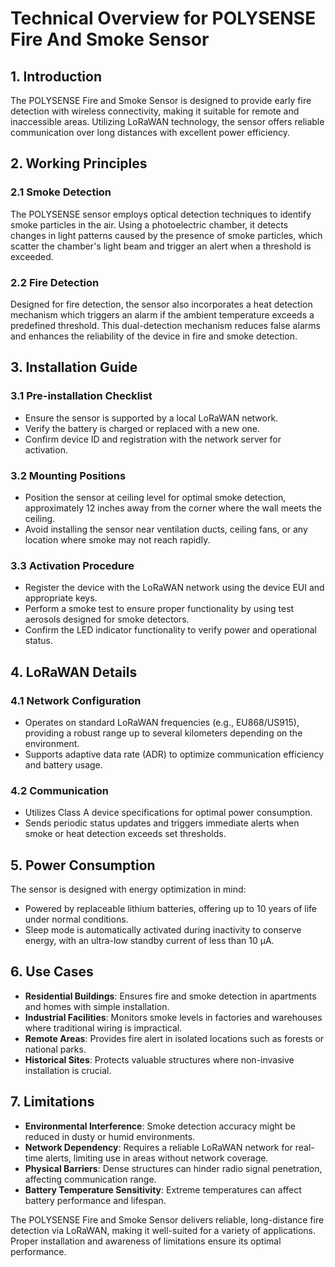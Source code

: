 # Technical Overview for POLYSENSE Fire And Smoke Sensor

## 1. Introduction
The POLYSENSE Fire and Smoke Sensor is designed to provide early fire detection with wireless connectivity, making it suitable for remote and inaccessible areas. Utilizing LoRaWAN technology, the sensor offers reliable communication over long distances with excellent power efficiency. 

## 2. Working Principles
### 2.1 Smoke Detection
The POLYSENSE sensor employs optical detection techniques to identify smoke particles in the air. Using a photoelectric chamber, it detects changes in light patterns caused by the presence of smoke particles, which scatter the chamber's light beam and trigger an alert when a threshold is exceeded.

### 2.2 Fire Detection
Designed for fire detection, the sensor also incorporates a heat detection mechanism which triggers an alarm if the ambient temperature exceeds a predefined threshold. This dual-detection mechanism reduces false alarms and enhances the reliability of the device in fire and smoke detection.

## 3. Installation Guide
### 3.1 Pre-installation Checklist
- Ensure the sensor is supported by a local LoRaWAN network.
- Verify the battery is charged or replaced with a new one.
- Confirm device ID and registration with the network server for activation.

### 3.2 Mounting Positions
- Position the sensor at ceiling level for optimal smoke detection, approximately 12 inches away from the corner where the wall meets the ceiling.
- Avoid installing the sensor near ventilation ducts, ceiling fans, or any location where smoke may not reach rapidly.

### 3.3 Activation Procedure
- Register the device with the LoRaWAN network using the device EUI and appropriate keys.
- Perform a smoke test to ensure proper functionality by using test aerosols designed for smoke detectors.
- Confirm the LED indicator functionality to verify power and operational status.

## 4. LoRaWAN Details
### 4.1 Network Configuration
- Operates on standard LoRaWAN frequencies (e.g., EU868/US915), providing a robust range up to several kilometers depending on the environment.
- Supports adaptive data rate (ADR) to optimize communication efficiency and battery usage.

### 4.2 Communication
- Utilizes Class A device specifications for optimal power consumption.
- Sends periodic status updates and triggers immediate alerts when smoke or heat detection exceeds set thresholds.

## 5. Power Consumption
The sensor is designed with energy optimization in mind:
- Powered by replaceable lithium batteries, offering up to 10 years of life under normal conditions.
- Sleep mode is automatically activated during inactivity to conserve energy, with an ultra-low standby current of less than 10 μA.

## 6. Use Cases
- **Residential Buildings**: Ensures fire and smoke detection in apartments and homes with simple installation.
- **Industrial Facilities**: Monitors smoke levels in factories and warehouses where traditional wiring is impractical.
- **Remote Areas**: Provides fire alert in isolated locations such as forests or national parks.
- **Historical Sites**: Protects valuable structures where non-invasive installation is crucial.

## 7. Limitations
- **Environmental Interference**: Smoke detection accuracy might be reduced in dusty or humid environments.
- **Network Dependency**: Requires a reliable LoRaWAN network for real-time alerts, limiting use in areas without network coverage.
- **Physical Barriers**: Dense structures can hinder radio signal penetration, affecting communication range.
- **Battery Temperature Sensitivity**: Extreme temperatures can affect battery performance and lifespan.

The POLYSENSE Fire and Smoke Sensor delivers reliable, long-distance fire detection via LoRaWAN, making it well-suited for a variety of applications. Proper installation and awareness of limitations ensure its optimal performance.